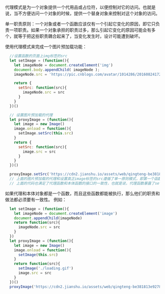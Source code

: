 代理模式是为一个对象提供一个代用品或占位符，以便控制对它的访问。也就是说，当不方便访问一个对象的时候，提供一个替身对象来控制对这个对象的访问。

单一职责原则：一个对象或者一个函数应该仅有一个引起它变化的原因，即它只负责一项职责。如果一个对象承担的职责过多，那么引起它变化的原因可能会有多个，就等于把这些职责耦合起来了，当变化发生时，设计可能遭到破坏。

使用代理模式来完成一个图片预加载功能：
```javascript
  //设置函数的页面上img标签的src
  let setImage = (function(){
    let imageNode = document.createElement('img')
    document.body.appendChild( imageNode );
    imageNode.src = 'https://pic.cnblogs.com/avatar/1014286/20160824172911.png'

    return {
      setSrc: function(src){
        imageNode.src = src
      }
    }
  })()

  // 设置图片预加载的代理
  let proxyImage = (function(){
    let image = new Image()
    image.onload = function(){
      setImage.setSrc(this.src)
    }
    return {
      setSrc: function(src){
        image.src = src
      }
    }
  })()

  proxyImage.setSrc('https://cdn2.jianshu.io/assets/web/qingteng-be381813e92784a4c01c608834f76eb2.png')
  // 上面的图片预加载的代理和设置真正image标签的src遵循了单一原则模式，即第一个函数来设置真正节点的src，第二个函数用来执行预加载的代理职责。
  // 上面的代码也满足了代理函数和本体函数的接口的一致性，也就是说，代理函数暴露了setSrc方法，本体函数也暴露了setSrc方法，这样做的好处是在任何使用了本体对象的地方都可以替换成代理对象。
```
如果代理和本体对象都是一个函数，而且这些函数都能被执行，那么他们的职责和做法都必须要有一致性。
例如：
```javascript
  let setImage = (function(){
    let imageNode = document.createElement('image')
    document.appendChild(imageNode)
    return function(src){
      imageNode.src = src
    }
  })
  let proxyImage = (function(){
    let image = new Image()
    image.onload = function(){
      setImage(this.src)
    }
    return function(src){
      setImage('./loading.gif')
      image.src = src
    }
  })()
  proxyImage('https://cdn2.jianshu.io/assets/web/qingteng-be381813e92784a4c01c608834f76eb2.png')

```
